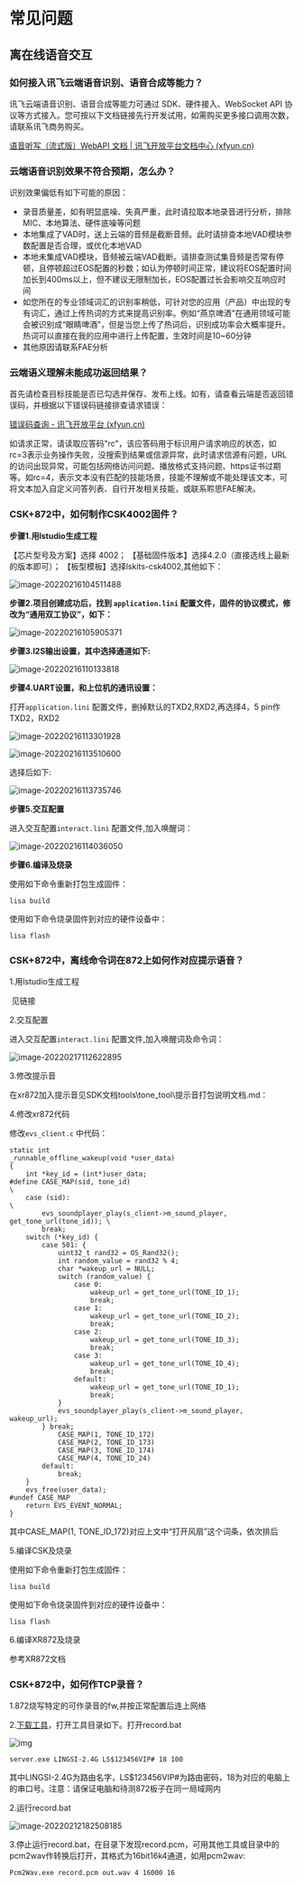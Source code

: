 
# 常见问题

## 离在线语音交互

### 如何接入讯飞云端语音识别、语音合成等能力？

讯飞云端语音识别、语音合成等能力可通过 SDK、硬件接入、WebSocket API 协议等方式接入。您可按以下文档链接先行开发试用，如需购买更多接口调用次数，请联系讯飞商务购买。

[语音听写（流式版）WebAPI 文档 | 讯飞开放平台文档中心 (xfyun.cn)](https://www.xfyun.cn/doc/asr/voicedictation/API.html)

### 云端语音识别效果不符合预期，怎么办？

识别效果偏低有如下可能的原因：

- 录音质量差，如有明显底噪、失真严重，此时请拉取本地录音进行分析，排除MIC、本地算法、硬件底噪等问题
- 本地集成了VAD时，送上云端的音频是截断音频。此时请排查本地VAD模块参数配置是否合理，或优化本地VAD
- 本地未集成VAD模块，音频被云端VAD截断。请排查测试集音频是否常有停顿，且停顿超过EOS配置的秒数；如认为停顿时间正常，建议将EOS配置时间加长到400ms以上，但不建议无限制加长，EOS配置过长会影响交互响应时间
- 如您所在的专业领域词汇的识别率稍低，可针对您的应用（产品）中出现的专有词汇，通过上传热词的方式来提高识别率。例如“燕京啤酒”在通用领域可能会被识别成“眼睛啤酒”，但是当您上传了热词后，识别成功率会大概率提升。热词可以直接在我的应用中进行上传配置，生效时间是10~60分钟
- 其他原因请联系FAE分析

### 云端语义理解未能成功返回结果？

首先请检查目标技能是否已勾选并保存、发布上线。如有，请查看云端是否返回错误码，并根据以下错误码链接排查请求错误：

[错误码查询 - 讯飞开放平台 (xfyun.cn)](https://www.xfyun.cn/document/error-code)

如请求正常，请读取应答码"rc"，该应答码用于标识用户请求响应的状态，如rc=3表示业务操作失败，没搜索到结果或信源异常，此时请求信源有问题，URL的访问出现异常，可能包括网络访问问题、播放格式支持问题、https证书过期等。如rc=4，表示文本没有匹配的技能场景，技能不理解或不能处理该文本，可将文本加入自定义问答列表、自行开发相关技能，或联系聆思FAE解决。
### CSK+872中，如何制作CSK4002固件？

**步骤1.用lstudio生成工程**

【芯片型号及方案】选择 4002；
【基础固件版本】选择4.2.0（直接选线上最新的版本即可）；
【板型模板】选择lskits-csk4002,其他如下：

![image-20220216104511488](.\files\onffline_tone_build.png)



**步骤2.项目创建成功后，找到 `application.lini` 配置文件，固件的协议模式，修改为“通用双工协议”，如下：**

![image-20220216105905371](.\files\onffline_tone_proto.png)

**步骤3.I2S输出设置，其中选择通道如下:**

![image-20220216110133818](.\files\onffline_tone_audio.png)

**步骤4.UART设置，和上位机的通讯设置：**

   打开`application.lini` 配置文件，删掉默认的TXD2,RXD2,再选择4，5 pin作TXD2，RXD2

![image-20220216113301928](.\files\onffline_tone_hardware1.png)



![image-20220216113510600](.\files\onffline_tone_hardware2.png)

选择后如下:

![image-20220216113735746](.\files\onffline_tone_hardware3.png)

**步骤5.交互配置**

进入交互配置`interact.lini` 配置文件,加入唤醒词：

![image-20220216114036050](.\files\onffline_tone_wakeup.png)

**步骤6.编译及烧录**

使用如下命令重新打包生成固件：

```
lisa build
```

使用如下命令烧录固件到对应的硬件设备中：

```
lisa flash
```

### CSK+872中，离线命令词在872上如何作对应提示语音？

1.用lstudio生成工程

​    见链接

2.交互配置

进入交互配置`interact.lini` 配置文件,加入唤醒词及命令词：

![image-20220217112622895](.\files\onffline_tone.png)

3.修改提示音

在xr872加入提示音见SDK文档tools\tone_tool\提示音打包说明文档.md：

4.修改xr872代码

修改`evs_client.c` 中代码：

```
static int
_runnable_offline_wakeup(void *user_data)
{
	int *key_id = (int*)user_data;
#define CASE_MAP(sid, tone_id)                                               \
	case (sid):                                                              \
		evs_soundplayer_play(s_client->m_sound_player, get_tone_url(tone_id)); \
		break;
	switch (*key_id) {
		case 501: {
			uint32_t rand32 = OS_Rand32();
			int random_value = rand32 % 4;
			char *wakeup_url = NULL;
			switch (random_value) {
				case 0:
					wakeup_url = get_tone_url(TONE_ID_1);
					break;
				case 1:
					wakeup_url = get_tone_url(TONE_ID_2);
					break;
				case 2:
					wakeup_url = get_tone_url(TONE_ID_3);
					break;
				case 3:
					wakeup_url = get_tone_url(TONE_ID_4);
					break;
				default:
					wakeup_url = get_tone_url(TONE_ID_1);
					break;
			}
			evs_soundplayer_play(s_client->m_sound_player, wakeup_url);
		} break;
			CASE_MAP(1, TONE_ID_172)
			CASE_MAP(2, TONE_ID_173)
			CASE_MAP(3, TONE_ID_174)
			CASE_MAP(4, TONE_ID_24)
		default:
			break;
	}
	evs_free(user_data);
#undef CASE_MAP
	return EVS_EVENT_NORMAL;
}
```

其中CASE_MAP(1, TONE_ID_172)对应上文中“打开风扇”这个词条，依次排后

5.编译CSK及烧录

使用如下命令重新打包生成固件：

```
lisa build
```

使用如下命令烧录固件到对应的硬件设备中：

```
lisa flash
```

6.编译XR872及烧录

参考XR872文档

### CSK+872中，如何作TCP录音？

1.872烧写特定的可作录音的fw,并按正常配置后连上网络

2.[下载工具](https://iflyos-external.oss-cn-shanghai.aliyuncs.com/public/lsopen/%E5%9C%A8%E7%A6%BB%E7%BA%BF%E8%AF%AD%E9%9F%B3/%E7%A6%BB%E5%9C%A8%E7%BA%BF%E5%B7%A5%E5%85%B7/TCP%E5%BD%95%E9%9F%B3%E5%B7%A5%E5%85%B7.7z)，打开工具目录如下。打开record.bat

![img](.\files\tcp_recorder01.png)



``` 
server.exe LINGSI-2.4G LS$123456VIP# 18 100
```

其中LINGSI-2.4G为路由名字，LS$123456VIP#为路由密码，18为对应的电脑上的串口号。注意：请保证电脑和待测872板子在同一局域网内

2.运行record.bat

![image-20220212182508185](.\files\tcp_recorder02.png)

3.停止运行record.bat，在目录下发现record.pcm，可用其他工具或目录中的pcm2wav作转换后打开，其格式为16bit16k4通道，如用pcm2wav:

```
Pcm2Wav.exe record.pcm out.wav 4 16000 16
```




